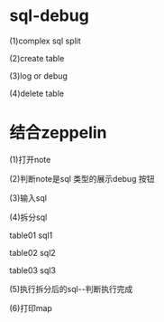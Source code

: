 # sql-debug

(1)complex sql split

(2)create table

(3)log or debug

(4)delete table



# 结合zeppelin

(1)打开note

(2)判断note是sql 类型的展示debug 按钮

(3)输入sql

(4)拆分sql

table01 sql1

table02 sql2

table03 sql3

(5)执行拆分后的sql--判断执行完成

(6)打印map
